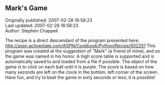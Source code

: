 ## Mark's Game  
Originally published: 2007-02-28 16:58:23  
Last updated: 2007-02-28 16:58:23  
Author: Stephen Chappell  
  
The recipe is a direct descendant of the program presented here:
http://aspn.activestate.com/ASPN/Cookbook/Python/Recipe/502251
This program was created at the suggestion of "Mark" (a friend
of mine), and so the game was named in his honor. A high score
table is supported and is automatically saved to and loaded from
a file if possible. The object of the game is to click on each
ball until it is purple. The score is based on how many seconds
are left on the clock in the bottom, left corner of the screen.
Have fun, and try to beat the game in sixty seconds or less; it
is possible!
